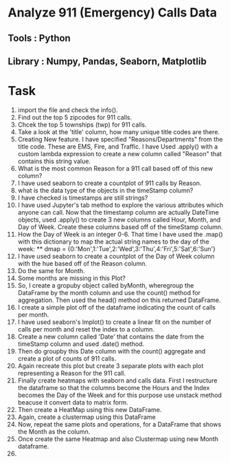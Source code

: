 # Analyze 911 (Emergency) Calls Data

## Tools : Python

## Library : Numpy, Pandas, Seaborn, Matplotlib

# Task

1. import the file and check the info().
2. Find out the top 5 zipcodes for 911 calls.
3. Chcek the top 5 townships (twp) for 911 calls.
4. Take a look at the 'title' column, how many unique title codes are there.
5. Creating New feature. I have specified "Reasons/Departments" from the title code. These are EMS, Fire, and Traffic. I have Used 
   .apply() with a custom lambda expression to create a new column called "Reason" that contains this string value.
6. What is the most common Reason for a 911 call based off of this new column?
7. I have used seaborn to create a countplot of 911 calls by Reason.
8. what is the data type of the objects in the timeStamp column?
9. I have checked is timestamps are still strings?
10. I have used Jupyter's tab method to explore the various attributes which anyone can call. Now that the timestamp column are actually 
   DateTime objects, used .apply() to create 3 new columns called Hour, Month, and Day of Week. Create these columns based off of the 
   timeStamp column.
11. How the Day of Week is an integer 0-6. That time I have used the .map() with this dictionary to map the actual string names to the 
    day of the week: **
    dmap = {0:'Mon',1:'Tue',2:'Wed',3:'Thu',4:'Fri',5:'Sat',6:'Sun'}
12. I have used seaborn to create a countplot of the Day of Week column with the hue based off of the Reason column.
13. Do the same for Month.
14. Some months are missing in this Plot?
15. So, I create a gropuby object called byMonth, wheregroup the DataFrame by the month column and use the count() method for 
    aggregation. Then used the head() method on this returned DataFrame.
16. I create a simple plot off of the dataframe indicating the count of calls per month.
17. I have used seaborn's lmplot() to create a linear fit on the number of calls per month and reset the index to a column.
18. Create a new column called 'Date' that contains the date from the timeStamp column and used .date() method.
19. Then do groupby this Date column with the count() aggregate and create a plot of counts of 911 calls.
20.  Again recreate this plot but create 3 separate plots with each plot representing a Reason for the 911 call.
21. Finally create heatmaps with seaborn and calls data. First I restructure the dataframe so that the columns become the Hours and the 
    Index becomes the Day of the Week and for this purpose use unstack method beacuse it convert data to matrix form. 
22. Then create a HeatMap using this new DataFrame.
23. Again, create a clustermap using this DataFrame
24. Now, repeat the same plots and operations, for a DataFrame that shows the Month as the column.
25. Once create the same Heatmap and also Clustermap using new Month dataframe.
26.   
